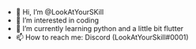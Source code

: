 - 👋 Hi, I’m @LookAtYourSKill
- 👀 I’m interested in coding
- 🌱 I’m currently learning python and a little bit flutter
- 📫 How to reach me: Discord (LookAtYourSkill#0001)

<!---
LookAtYourSKill/LookAtYourSKill is a ✨ special ✨ repository because its `README.md` (this file) appears on your GitHub profile.
You can click the Preview link to take a look at your changes.
--->

